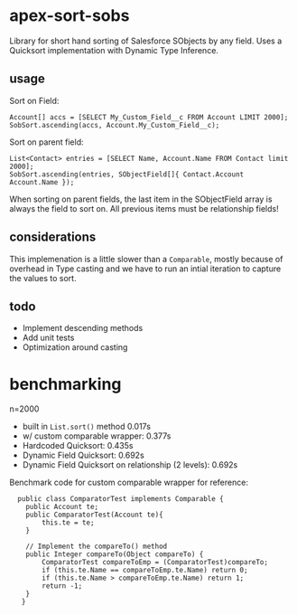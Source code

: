 # apex-sort-sobs

Library for short hand sorting of Salesforce SObjects by any field.  Uses a Quicksort implementation with Dynamic Type Inference.

## usage

Sort on Field:

    Account[] accs = [SELECT My_Custom_Field__c FROM Account LIMIT 2000];
    SobSort.ascending(accs, Account.My_Custom_Field__c);

Sort on parent field:

    List<Contact> entries = [SELECT Name, Account.Name FROM Contact limit 2000];
    SobSort.ascending(entries, SObjectField[]{ Contact.Account Account.Name });

When sorting on parent fields, the last item in the SObjectField array is always the field to sort on.  All previous items must be relationship fields!

## considerations

This implemenation is a little slower than a `Comparable`, mostly because of overhead in Type casting and we have to run an intial iteration to capture the values to sort.

## todo

- Implement descending methods
- Add unit tests
- Optimization around casting

# benchmarking

n=2000

- built in `List.sort()` method 0.017s
- w/ custom comparable wrapper: 0.377s
- Hardcoded Quicksort: 0.435s
- Dynamic Field Quicksort: 0.692s
- Dynamic Field Quicksort on relationship (2 levels): 0.692s


Benchmark code for custom comparable wrapper for reference:

      public class ComparatorTest implements Comparable {
        public Account te;
        public ComparatorTest(Account te){
            this.te = te;
        }

        // Implement the compareTo() method
        public Integer compareTo(Object compareTo) {
            ComparatorTest compareToEmp = (ComparatorTest)compareTo;
            if (this.te.Name == compareToEmp.te.Name) return 0;
            if (this.te.Name > compareToEmp.te.Name) return 1;
            return -1;
        }
       }
